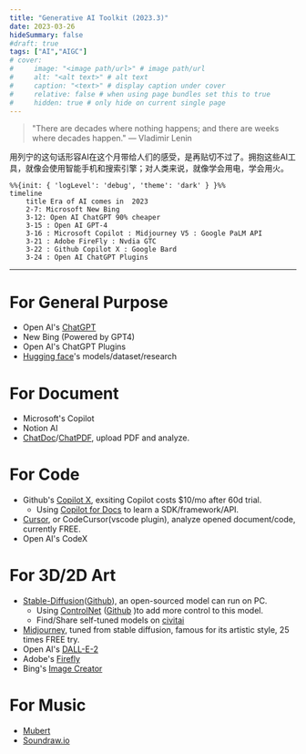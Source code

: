 ```yaml
---
title: "Generative AI Toolkit (2023.3)"
date: 2023-03-26
hideSummary: false
#draft: true
tags: ["AI","AIGC"]
# cover:
#     image: "<image path/url>" # image path/url
#     alt: "<alt text>" # alt text
#     caption: "<text>" # display caption under cover
#     relative: false # when using page bundles set this to true
#     hidden: true # only hide on current single page
---
```



> "There are decades where nothing happens; and there are weeks where decades happen."
> ― Vladimir Lenin

用列宁的这句话形容AI在这个月带给人们的感受，是再贴切不过了。拥抱这些AI工具，就像会使用智能手机和搜索引擎；对人类来说，就像学会用电，学会用火。


```mermaid
%%{init: { 'logLevel': 'debug', 'theme': 'dark' } }%%
timeline
    title Era of AI comes in  2023
    2-7: Microsoft New Bing
    3-12: Open AI ChatGPT 90% cheaper
    3-15 : Open AI GPT-4
    3-16 : Microsoft Copilot : Midjourney V5 : Google PaLM API
    3-21 : Adobe FireFly : Nvdia GTC
    3-22 : Github Copilot X : Google Bard
    3-24 : Open AI ChatGPT Plugins
```

------


# For General Purpose

- Open AI's [ChatGPT](https://chat.openai.com/auth/login)
- New Bing (Powered by GPT4)
- Open AI's ChatGPT Plugins
- [Hugging face](https://huggingface.co/)'s models/dataset/research

# For Document
- Microsoft's Copilot
- Notion AI
- [ChatDoc](https://chatdoc.com/)/[ChatPDF](https://www.chatpdf.com/), upload PDF and analyze.

# For Code

- Github's [Copilot X](https://github.com/features/preview/copilot-x), exsiting Copilot costs $10/mo after 60d trial.
  - Using [Copilot for Docs](https://githubnext.com/projects/copilot-for-docs) to learn a SDK/framework/API.
- [Cursor](https://www.cursor.so/), or CodeCursor(vscode plugin), analyze opened document/code, currently FREE.
- Open AI's CodeX

# For 3D/2D Art
- [Stable-Diffusion](https://stablediffusionweb.com/#demo)([Github](https://github.com/Stability-AI/stablediffusion)), an open-sourced model can run on PC.
  - Using [ControlNet](https://stablediffusionweb.com/ControlNet) ([Github](https://github.com/lllyasviel/ControlNet) )to add more control to this model.
  - Find/Share self-tuned models on [civitai](https://civitai.com/content/guides/what-is-civitai)
- [Midjourney](https://www.midjourney.com/home/),  tuned from stable diffusion, famous for its artistic style, 25 times FREE try.
- Open AI's [DALL-E-2](https://labs.openai.com/)
- Adobe's [Firefly](https://firefly.adobe.com/)
- Bing's [Image Creator](https://www.bing.com/images/create)

# For Music
- [Mubert](https://mubert.com/)
- [Soundraw.io](https://soundraw.io/create_music)